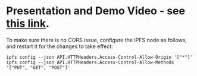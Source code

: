 # Presentation and Demo Video - see [this link](Decentralized%20Secure%20Chat%20Demo.mov).

To make sure there is no CORS issue, configure the IPFS node as follows, and restart it for the changes to take effect:
```
ipfs config --json API.HTTPHeaders.Access-Control-Allow-Origin '["*"]'
ipfs config --json API.HTTPHeaders.Access-Control-Allow-Methods '["PUT", "GET", "POST"]'
```

